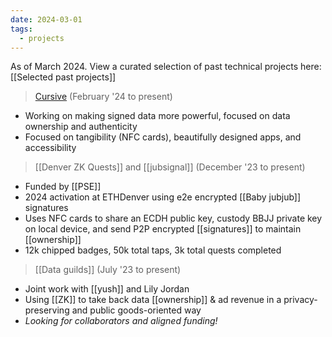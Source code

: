 ```yaml
---
date: 2024-03-01
tags:
  - projects
---
```

As of March 2024. View a curated selection of past technical projects here: [[Selected past projects]]

> [Cursive](https://cursive.team) (February '24 to present)

- Working on making signed data more powerful, focused on data ownership and authenticity
- Focused on tangibility (NFC cards), beautifully designed apps, and accessibility

> [[Denver ZK Quests]] and [[jubsignal]] (December '23 to present)

- Funded by [[PSE]]
- 2024 activation at ETHDenver using e2e encrypted [[Baby jubjub]] signatures
- Uses NFC cards to share an ECDH public key, custody BBJJ private key on local device, and send P2P encrypted [[signatures]] to maintain [[ownership]]
- 12k chipped badges, 50k total taps, 3k total quests completed


> [[Data guilds]] (July '23 to present)

- Joint work with [[yush]] and Lily Jordan
- Using [[ZK]] to take back data [[ownership]] & ad revenue in a privacy-preserving and public goods-oriented way
- _Looking for collaborators and aligned funding!_